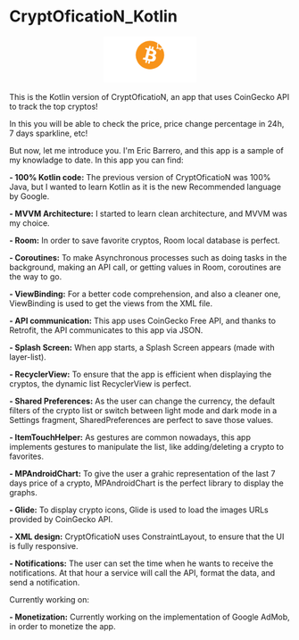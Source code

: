 # CryptOficatioN_Kotlin

<p align="center" width="100%">
    <img width="33%" src="https://github.com/AdverseGecko3/CryptOficatioN_Kotlin/blob/master/app/src/main/res/drawable-v24/cryptofication_logo_long_white_splash.png">
</p>

This is the Kotlin version of CryptOficatioN, an app that uses CoinGecko API to track the top cryptos!

In this you will be able to check the price, price change percentage in 24h, 7 days sparkline, etc!



But now, let me introduce you. I'm Eric Barrero, and this app is a sample of my knowladge to date. In this app you can find:

**- 100% Kotlin code:** The previous version of CryptOficatioN was 100% Java, but I wanted to learn Kotlin as it is the new Recommended language by Google.

**- MVVM Architecture:** I started to learn clean architecture, and MVVM was my choice.

**- Room:** In order to save favorite cryptos, Room local database is perfect.

**- Coroutines:** To make Asynchronous processes such as doing tasks in the background, making an API call, or getting values in Room, coroutines are the way to go.

**- ViewBinding:** For a better code comprehension, and also a cleaner one, ViewBinding is used to get the views from the XML file.

**- API communication:** This app uses CoinGecko Free API, and thanks to Retrofit, the API communicates to this app via JSON.

**- Splash Screen:** When app starts, a Splash Screen appears (made with layer-list).

**- RecyclerView:** To ensure that the app is efficient when displaying the cryptos, the dynamic list RecyclerView is perfect.

**- Shared Preferences:** As the user can change the currency, the default filters of the crypto list or switch between light mode and dark mode in a Settings fragment, SharedPreferences are perfect to save those values.

**- ItemTouchHelper:** As gestures are common nowadays, this app implements gestures to manipulate the list, like adding/deleting a crypto to favorites.

**- MPAndroidChart:** To give the user a grahic representation of the last 7 days price of a crypto, MPAndroidChart is the perfect library to display the graphs.

**- Glide:** To display crypto icons, Glide is used to load the images URLs provided by CoinGecko API.

**- XML design:** CryptOficatioN uses ConstraintLayout, to ensure that the UI is fully responsive.

**- Notifications:** The user can set the time when he wants to receive the notifications. At that hour a service will call the API, format the data, and send a notification.


Currently working on:

**- Monetization:** Currently working on the implementation of Google AdMob, in order to monetize the app.
